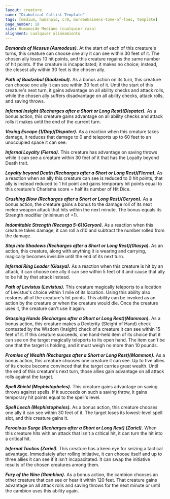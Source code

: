 ```yaml
---
layout: creature
name: "Diabolical Cultist Template"
tags: [medium, humanoid, cr0, mordenkainens-tome-of-foes, template]
page_number: 18
size: Humanoide Mediano (cualquier raza)
alignment: cualquier alineamiento
---
```



***Demands of Nessus (Asmodeus).*** At the start of each of this creature's turns, this creature can choose one ally it can see within 30 feet of it. The chosen ally loses 10 hit points, and this creature regains the same number of hit points. If the creature is incapacitated, it makes no choice; instead, the closest ally within 30 feet is the chosen ally.

***Path of Baalzebul (Baalzebul).*** As a bonus action on its turn, this creature can choose one ally it can see within 30 feet of it. Until the start of this creature's next turn, it gains advantage on all ability checks and attack rolls, while the chosen ally suffers disadvantage on all ability checks, attack rolls, and saving throws.

***Infernal Insight (Recharges after a Short or Long Rest)(Dispater).*** As a bonus action, this creature gains advantage on all ability checks and attack rolls it makes until the end of the current turn.

***Vexing Escape (1/Day)(Dispater).*** As a reaction when this creature takes damage, it reduces that damage to 0 and teleports up to 60 feet to an unoccupied space it can see.

***Infernal Loyalty (Fierna).*** This creature has advantage on saving throws while it can see a creature within 30 feet of it that has the Loyalty beyond Death trait.

***Loyalty beyond Death (Recharges after a Short or Long Rest)(Fierna).*** As a reaction when an ally this creature can see is reduced to 0 hit points, that ally is instead reduced to 1 hit point and gains temporary hit points equal to this creature's Charisma score + half its number of Hit Dice.

***Crushing Blow (Recharges after a Short or Long Rest)(Geryon).*** As a bonus action, the creature gains a bonus to the damage roll of its next melee weapon attack that hits within the next minute. The bonus equals its Strength modifier (minimum of +1).

***Indomitable Strength (Recarga 5-6)(Geryon).*** As a reaction when this creature takes damage, it can roll a d10 and subtract the number rolled from the damage.

***Step into Shadows (Recharges after a Short or Long Rest)(Glasya).*** As an action, this creature, along with anything it is wearing and carrying, magically becomes invisible until the end of its next turn.

***Infernal Ring Leader (Glasya).*** As a reaction when this creature is hit by an attack, it can choose one ally it can see within 5 feet of it and cause that ally to be hit by that attack instead.

***Path of Levistus (Levistus).*** This creature magically teleports to a location of Levistus's choice within 1 mile of its location. Using this ability also restores all of the creature's hit points. This ability can be invoked as an action by the creature or when the creature would die. Once the creature uses it, the creature can't use it again.

***Grasping Hands (Recharges after a Short or Long Rest)(Mammon).*** As a bonus action, this creature makes a Dexterity (Sleight of Hand) check contested by the Wisdom (Insight) check of a creature it can see within 15 feet of it. If this creature succeeds, one hand-held item of its choice that it can see on the target magically teleports to its open hand. The item can't be one that the target is holding, and it must weigh no more than 10 pounds.

***Promise of Wealth (Recharges after a Short or Long Rest)(Mammon).*** As a bonus action, this creature chooses one creature it can see. Up to five allies of its choice become convinced that the target carries great wealth. Until the end of this creature's next turn, those allies gain advantage on all attack rolls against the target.

***Spell Shield (Mephistopheles).*** This creature gains advantage on saving throws against spells. If it succeeds on such a saving throw, it gains temporary hit points equal to the spell's level.

***Spell Leech (Mephistopheles).*** As a bonus action, this creature chooses one ally it can see within 30 feet of it. The target loses its lowest-level spell slot, and this creature gains it.

***Ferocious Surge (Recharges after a Short or Long Rest) (Zariel).*** When this creature hits with an attack that isn't a critical hit, it can turn the hit into a critical hit.

***Infernal Tactics (Zariel).*** This creature has a keen eye for seizing a tactical advantage. Immediately after rolling initiative, it can choose itself and up to three allies it can see if it isn't incapacitated. It can swap the initiative results of the chosen creatures among them.

***Fury of the Nine (Gambion).*** As a bonus action, the cambion chooses an other creature that can see or hear it within 120 feet. That creature gains advantage on all attack rolls and saving throws for the next minute or until the cambion uses this ability again.